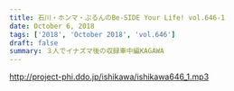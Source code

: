 ```yaml
---
title: 石川・ホンマ・ぶるんのBe-SIDE Your Life! vol.646-1
date: October 6, 2018
tags: ['2018', 'October 2018', 'vol.646']
draft: false
summary: ３人でイナズマ後の収録車中編KAGAWA
---
```


http://project-phi.ddo.jp/ishikawa/ishikawa646_1.mp3